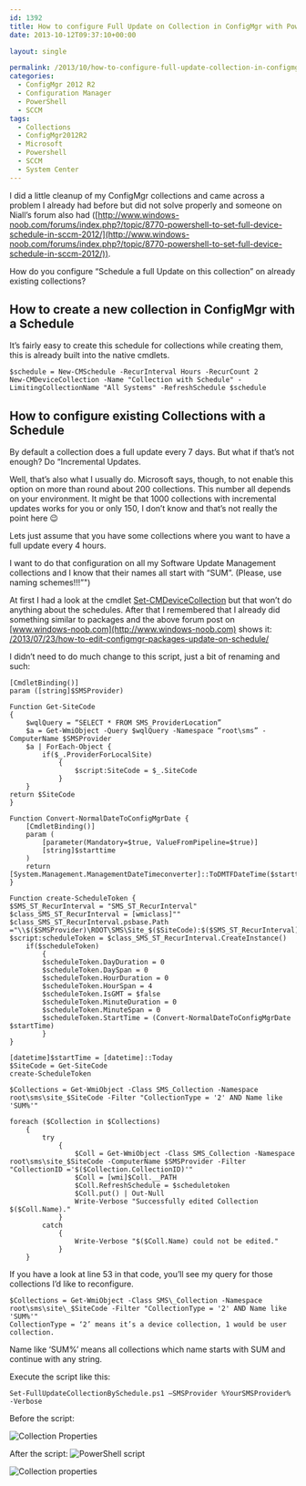 ```yaml
---
id: 1392
title: How to configure Full Update on Collection in ConfigMgr with Powershell
date: 2013-10-12T09:37:10+00:00

layout: single

permalink: /2013/10/how-to-configure-full-update-collection-in-configmgr-with-powershell/
categories:
  - ConfigMgr 2012 R2
  - Configuration Manager
  - PowerShell
  - SCCM
tags:
  - Collections
  - ConfigMgr2012R2
  - Microsoft
  - Powershell
  - SCCM
  - System Center
---
```

I did a little cleanup of my ConfigMgr collections and came across a problem I already had before but did not solve properly and someone on Niall’s forum also had ([http://www.windows-noob.com/forums/index.php?/topic/8770-powershell-to-set-full-device-schedule-in-sccm-2012/](http://www.windows-noob.com/forums/index.php?/topic/8770-powershell-to-set-full-device-schedule-in-sccm-2012/)).

How do you configure “Schedule a full Update on this collection” on already existing collections?

## How to create a new collection in ConfigMgr with a Schedule

It’s fairly easy to create this schedule for collections while creating them, this is already built into the native cmdlets.

```
$schedule = New-CMSchedule -RecurInterval Hours -RecurCount 2
New-CMDeviceCollection -Name "Collection with Schedule" -LimitingCollectionName "All Systems" -RefreshSchedule $schedule
```

## How to configure existing Collections with a Schedule

By default a collection does a full update every 7 days. But what if that’s not enough? Do “Incremental Updates.

Well, that’s also what I usually do. Microsoft says, though, to not enable this option on more than round about 200 collections. This number all depends on your environment. It might be that 1000 collections with incremental updates works for you or only 150, I don’t know and that’s not really the point here 😉

Lets just assume that you have some collections where you want to have a full update every 4 hours.

I want to do that configuration on all my Software Update Management collections and I know that their names all start with “SUM”. (Please, use naming schemes!!!”")

At first I had a look at the cmdlet [Set-CMDeviceCollection](http://technet.microsoft.com/en-us/library/jj821878(v=sc.10).aspx) but that won’t do anything about the schedules. After that I remembered that I already did something similar to packages and the above forum post on [www.windows-noob.com](http://www.windows-noob.com) shows it: [/2013/07/23/how-to-edit-configmgr-packages-update-on-schedule/](/2013/07/23/how-to-edit-configmgr-packages-update-on-schedule/)

I didn’t need to do much change to this script, just a bit of renaming and such:

```
[CmdletBinding()]
param ([string]$SMSProvider)

Function Get-SiteCode
{
    $wqlQuery = “SELECT * FROM SMS_ProviderLocation”
    $a = Get-WmiObject -Query $wqlQuery -Namespace “root\sms” -ComputerName $SMSProvider
    $a | ForEach-Object {
        if($_.ProviderForLocalSite)
            {
                $script:SiteCode = $_.SiteCode
            }
    }
return $SiteCode
}

Function Convert-NormalDateToConfigMgrDate {
    [CmdletBinding()]
    param (
        [parameter(Mandatory=$true, ValueFromPipeline=$true)]
        [string]$starttime
    )
    return [System.Management.ManagementDateTimeconverter]::ToDMTFDateTime($starttime)
}

Function create-ScheduleToken {
$SMS_ST_RecurInterval = "SMS_ST_RecurInterval"
$class_SMS_ST_RecurInterval = [wmiclass]""
$class_SMS_ST_RecurInterval.psbase.Path ="\\$($SMSProvider)\ROOT\SMS\Site_$($SiteCode):$($SMS_ST_RecurInterval)"
$script:scheduleToken = $class_SMS_ST_RecurInterval.CreateInstance()
    if($scheduleToken)
        {
        $scheduleToken.DayDuration = 0
        $scheduleToken.DaySpan = 0
        $scheduleToken.HourDuration = 0
        $scheduleToken.HourSpan = 4
        $scheduleToken.IsGMT = $false
        $scheduleToken.MinuteDuration = 0
        $scheduleToken.MinuteSpan = 0
        $scheduleToken.StartTime = (Convert-NormalDateToConfigMgrDate $startTime)
        }
}

[datetime]$startTime = [datetime]::Today
$SiteCode = Get-SiteCode
create-ScheduleToken

$Collections = Get-WmiObject -Class SMS_Collection -Namespace root\sms\site_$SiteCode -Filter "CollectionType = '2' AND Name like 'SUM%'"

foreach ($Collection in $Collections)
    {
        try
            {
                $Coll = Get-WmiObject -Class SMS_Collection -Namespace root\sms\site_$SiteCode -ComputerName $SMSProvider -Filter "CollectionID ='$($Collection.CollectionID)'"
                $Coll = [wmi]$Coll.__PATH
                $Coll.RefreshSchedule = $scheduletoken
                $Coll.put() | Out-Null
                Write-Verbose "Successfully edited Collection $($Coll.Name)."
            }
        catch
            {
                Write-Verbose "$($Coll.Name) could not be edited."
            }
    }
```

If you have a look at line 53 in that code, you’ll see my query for those collections I’d like to reconfigure.

```
$Collections = Get-WmiObject -Class SMS\_Collection -Namespace root\sms\site\_$SiteCode -Filter "CollectionType = '2' AND Name like 'SUM%'"
CollectionType = ‘2’ means it’s a device collection, 1 would be user collection.
```

Name like ‘SUM%’ means all collections which name starts with SUM and continue with any string.

Execute the script like this:

`Set-FullUpdateCollectionBySchedule.ps1 –SMSProvider %YourSMSProvider% -Verbose`

Before the script:

![Collection Properties](/media/2013/10/image6.png)

After the script:
![PowerShell script](/media/2013/10/image7.png)

![Collection properties](/media/2013/10/image8.png)



